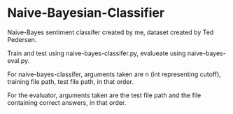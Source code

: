 # Naive-Bayesian-Classifier

Naive-Bayes sentiment classifer created by me, dataset created by Ted Pedersen.

Train and test using naive-bayes-classifer.py, evalueate using naive-bayes-eval.py.

For naive-bayes-classifer, arguments taken are n (int representing cutoff), training file path, test file path, in that order.

For the evaluator, arguments taken are the test file path and the file containing correct answers, in that order.
